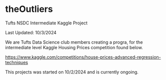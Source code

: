 # theOutliers
Tufts NSDC Intermediate Kaggle Project

Last Updated: 10/3/2024

We are Tufts Data Science club members creating a progra, for the intermediate level Kaggle Housing Prices competition found below.

https://www.kaggle.com/competitions/house-prices-advanced-regression-techniques

This projects was started on 10/2/2024 and is currently ongoing.
